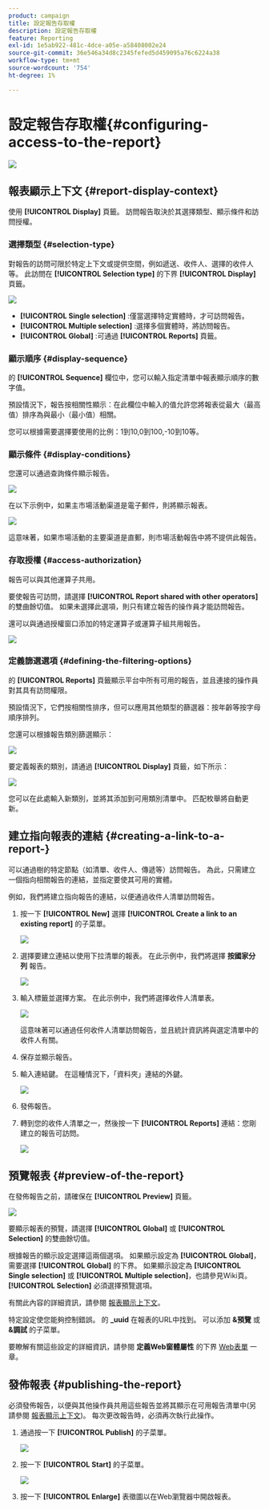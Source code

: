 ```yaml
---
product: campaign
title: 設定報告存取權
description: 設定報告存取權
feature: Reporting
exl-id: 1e5ab922-481c-4dce-a05e-a58408002e24
source-git-commit: 36e546a34d8c2345fefed5d459095a76c6224a38
workflow-type: tm+mt
source-wordcount: '754'
ht-degree: 1%

---
```


# 設定報告存取權{#configuring-access-to-the-report}

![](../../assets/common.svg)

## 報表顯示上下文 {#report-display-context}

使用 **[!UICONTROL Display]** 頁籤。 訪問報告取決於其選擇類型、顯示條件和訪問授權。

### 選擇類型 {#selection-type}

對報告的訪問可限於特定上下文或提供空間，例如遞送、收件人、選擇的收件人等。 此訪問在 **[!UICONTROL Selection type]** 的下界 **[!UICONTROL Display]** 頁籤。

![](assets/s_ncs_advuser_report_visibility_4.png)

* **[!UICONTROL Single selection]** :僅當選擇特定實體時，才可訪問報告。
* **[!UICONTROL Multiple selection]** :選擇多個實體時，將訪問報告。
* **[!UICONTROL Global]** :可通過 **[!UICONTROL Reports]** 頁籤。

### 顯示順序 {#display-sequence}

的 **[!UICONTROL Sequence]** 欄位中，您可以輸入指定清單中報表顯示順序的數字值。

預設情況下，報告按相關性顯示：在此欄位中輸入的值允許您將報表從最大（最高值）排序為與最小（最小值）相關。

您可以根據需要選擇要使用的比例：1到10,0到100,-10到10等。

### 顯示條件 {#display-conditions}

您還可以通過查詢條件顯示報告。

![](assets/s_ncs_advuser_report_visibility_5.png)

在以下示例中，如果主市場活動渠道是電子郵件，則將顯示報表。

![](assets/s_ncs_advuser_report_visibility_6.png)

這意味著，如果市場活動的主要渠道是直郵，則市場活動報告中將不提供此報告。

### 存取授權 {#access-authorization}

報告可以與其他運算子共用。

要使報告可訪問，請選擇 **[!UICONTROL Report shared with other operators]** 的雙曲餘切值。 如果未選擇此選項，則只有建立報告的操作員才能訪問報告。

還可以與通過授權窗口添加的特定運算子或運算子組共用報告。

![](assets/s_ncs_advuser_report_visibility_8.png)

### 定義篩選選項 {#defining-the-filtering-options}

的 **[!UICONTROL Reports]** 頁籤顯示平台中所有可用的報告，並且連接的操作員對其具有訪問權限。

預設情況下，它們按相關性排序，但可以應用其他類型的篩選器：按年齡等按字母順序排列。

您還可以根據報告類別篩選顯示：

![](assets/report_ovv_select_type.png)

要定義報表的類別，請通過 **[!UICONTROL Display]** 頁籤，如下所示：

![](assets/report_select_category.png)

您可以在此處輸入新類別，並將其添加到可用類別清單中。 匹配枚舉將自動更新。

## 建立指向報表的連結 {#creating-a-link-to-a-report-}

可以通過樹的特定節點（如清單、收件人、傳遞等）訪問報告。 為此，只需建立一個指向相關報告的連結，並指定要使其可用的實體。

例如，我們將建立指向報告的連結，以便通過收件人清單訪問報告。

1. 按一下 **[!UICONTROL New]** 選擇 **[!UICONTROL Create a link to an existing report]** 的子菜單。

   ![](assets/s_ncs_advuser_report_wizard_link_01.png)

1. 選擇要建立連結以使用下拉清單的報表。 在此示例中，我們將選擇 **按國家分列** 報告。

   ![](assets/s_ncs_advuser_report_wizard_link_02.png)

1. 輸入標籤並選擇方案。 在此示例中，我們將選擇收件人清單表。

   ![](assets/s_ncs_advuser_report_wizard_link_03.png)

   這意味著可以通過任何收件人清單訪問報告，並且統計資訊將與選定清單中的收件人有關。

1. 保存並顯示報告。
1. 輸入連結鍵。 在這種情況下，「資料夾」連結的外鍵。

   ![](assets/s_ncs_advuser_report_wizard_link_04.png)

1. 發佈報告。
1. 轉到您的收件人清單之一，然後按一下 **[!UICONTROL Reports]** 連結：您剛建立的報告可訪問。

   ![](assets/s_ncs_advuser_report_wizard_link_05.png)

## 預覽報表 {#preview-of-the-report}

在發佈報告之前，請確保在 **[!UICONTROL Preview]** 頁籤。

![](assets/s_ncs_advuser_report_preview_01.png)

要顯示報表的預覽，請選擇 **[!UICONTROL Global]** 或 **[!UICONTROL Selection]** 的雙曲餘切值。

根據報告的顯示設定選擇這兩個選項。 如果顯示設定為 **[!UICONTROL Global]**，需要選擇 **[!UICONTROL Global]** 的下界。 如果顯示設定為 **[!UICONTROL Single selection]** 或 **[!UICONTROL Multiple selection]**，也請參見Wiki頁。 **[!UICONTROL Selection]** 必須選擇預覽選項。

有關此內容的詳細資訊，請參閱 [報表顯示上下文](#report-display-context)。

特定設定使您能夠控制錯誤。 的 **_uuid** 在報表的URL中找到。 可以添加 **&amp;預覽** 或 **&amp;調試** 的子菜單。

要瞭解有關這些設定的詳細資訊，請參閱 **定義Web窗體屬性** 的下界 [Web表單](../../web/using/about-web-forms.md) 一章。

## 發佈報表 {#publishing-the-report}

必須發佈報告，以便與其他操作員共用這些報告並將其顯示在可用報告清單中(另請參閱 [報表顯示上下文](#report-display-context))。 每次更改報告時，必須再次執行此操作。

1. 通過按一下 **[!UICONTROL Publish]** 的子菜單。

   ![](assets/s_ncs_advuser_report_publish_01.png)

1. 按一下 **[!UICONTROL Start]** 的子菜單。

   ![](assets/s_ncs_advuser_report_publish_02.png)

1. 按一下 **[!UICONTROL Enlarge]** 表徵圖以在Web瀏覽器中開啟報表。
